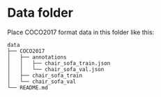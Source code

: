 # Data folder

Place COCO2017 format data in this folder like this:  
```
data
├── COCO2017
│   ├── annotations
│	│	├── chair_sofa_train.json
│	│	└── chair_sofa_val.json
│   ├── chair_sofa_train
│   └── chair_sofa_val
└── README.md
```